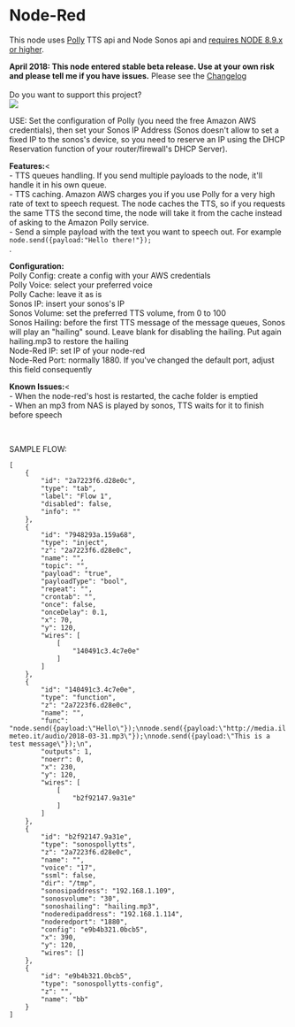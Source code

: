 # Node-Red
<p>
        This node uses <a href="https://aws.amazon.com/polly/">Polly</a> TTS api and Node Sonos api and <u>requires NODE 8.9.x or higher</u>.
    </p>
    <p>
        <b>April 2018: This node entered stable beta release. Use at your own risk and please tell me if you have issues.</b> Please see the <a href="https://github.com/Supergiovane/node-red-contrib-sonospollytts/blob/master/CHANGELOG.md">Changelog</a><br/><br/>
        Do you want to support this project?<br/><a href="https://www.paypal.me/techtoday/5"><img src="https://www.paypalobjects.com/webstatic/mktg/logo/pp_cc_mark_37x23.jpg"></a><br/>
    </p>
    <p>
    USE: Set the configuration of Polly (you need the free Amazon AWS credentials), then set your Sonos IP Address (Sonos
    doesn't allow to set a fixed IP to the sonos's device, so you need to reserve an IP using the DHCP Reservation function of your
    router/firewall's DHCP Server).
    </p>
    <p>
    <b>Features:</b><<br/> 
    - TTS queues handling. If you send multiple payloads to the node, it'll handle it in his own queue.<br/>
    - TTS caching. Amazon AWS charges you if you use Polly for a very high rate of text to speech request. The node caches the TTS, so if you requests the same TTS the second time, the node will take it from the cache instead of asking to the Amazon Polly service.<br/>
    - Send a simple payload with the text you want to speech out. For example <code>node.send({payload:"Hello there!"});</code><br/>.
    </p>
    <p>
    <b>Configuration:</b><br/>
    Polly Config: create a config with your AWS credentials<br/>
    Polly Voice: select your preferred voice<br/>
    Polly Cache: leave it as is<br/>
    Sonos IP: insert your sonos's IP<br/>
    Sonos Volume: set the preferred TTS volume, from 0 to 100<br/>
    Sonos Hailing: before the first TTS message of the message queues, Sonos will play an "hailing" sound. Leave blank for disabling the hailing. Put again hailing.mp3 to restore the hailing<br/>
    Node-Red IP: set IP of your node-red<br/>
    Node-Red Port: normally 1880. If you've changed the default port, adjust this field consequently<br/>
    </p>
    <p>
    <b>Known Issues:</b><<br/> 
    - When the node-red's host is restarted, the cache folder is emptied<br/>
    - When an mp3 from NAS is played by sonos, TTS waits for it to finish before speech<br/>
    </p>
    <p>
<br/>
<p> SAMPLE FLOW:<br/>
<code>
[
    {
        "id": "2a7223f6.d28e0c",
        "type": "tab",
        "label": "Flow 1",
        "disabled": false,
        "info": ""
    },
    {
        "id": "7948293a.159a68",
        "type": "inject",
        "z": "2a7223f6.d28e0c",
        "name": "",
        "topic": "",
        "payload": "true",
        "payloadType": "bool",
        "repeat": "",
        "crontab": "",
        "once": false,
        "onceDelay": 0.1,
        "x": 70,
        "y": 120,
        "wires": [
            [
                "140491c3.4c7e0e"
            ]
        ]
    },
    {
        "id": "140491c3.4c7e0e",
        "type": "function",
        "z": "2a7223f6.d28e0c",
        "name": "",
        "func": "node.send({payload:\"Hello\"});\nnode.send({payload:\"http://media.ilmeteo.it/audio/2018-03-31.mp3\"});\nnode.send({payload:\"This is a test message\"});\n",
        "outputs": 1,
        "noerr": 0,
        "x": 230,
        "y": 120,
        "wires": [
            [
                "b2f92147.9a31e"
            ]
        ]
    },
    {
        "id": "b2f92147.9a31e",
        "type": "sonospollytts",
        "z": "2a7223f6.d28e0c",
        "name": "",
        "voice": "17",
        "ssml": false,
        "dir": "/tmp",
        "sonosipaddress": "192.168.1.109",
        "sonosvolume": "30",
        "sonoshailing": "hailing.mp3",
        "noderedipaddress": "192.168.1.114",
        "noderedport": "1880",
        "config": "e9b4b321.0bcb5",
        "x": 390,
        "y": 120,
        "wires": []
    },
    {
        "id": "e9b4b321.0bcb5",
        "type": "sonospollytts-config",
        "z": "",
        "name": "bb"
    }
]
</code>
</p>
    
